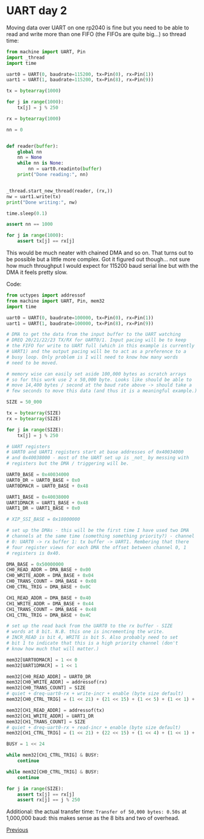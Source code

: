 # UART day 2

Moving data over UART on one rp2040 is fine but you need to be able to read and write more than one FIFO (the FIFOs are quite big...) so thread time:

```python
from machine import UART, Pin
import _thread
import time

uart0 = UART(0, baudrate=115200, tx=Pin(0), rx=Pin(1))
uart1 = UART(1, baudrate=115200, tx=Pin(8), rx=Pin(9))

tx = bytearray(1000)

for j in range(1000):
    tx[j] = j % 250

rx = bytearray(1000)

nn = 0


def reader(buffer):
    global nn
    nn = None
    while nn is None:
        nn = uart0.readinto(buffer)
    print("Done reading:", nn)


_thread.start_new_thread(reader, (rx,))
nw = uart1.write(tx)
print("Done writing:", nw)

time.sleep(0.1)

assert nn == 1000

for j in range(1000):
    assert tx[j] == rx[j]
```

This would be much neater with chained DMA and so on. That turns out to be possible but a little more complex. Got it figured out though... not sure how much throughput I would expect for 115200 baud serial line but with the DMA it feels pretty slow.

Code:

```python
from uctypes import addressof
from machine import UART, Pin, mem32
import time

uart0 = UART(0, baudrate=100000, tx=Pin(0), rx=Pin(1))
uart1 = UART(1, baudrate=100000, tx=Pin(8), rx=Pin(9))

# DMA to get the data from the input buffer to the UART watching
# DREQ 20/21/22/23 TX/RX for UART0/1. Input pacing will be to keep
# the FIFO for write to UART full (which in this example is currently
# UART1) and the output pacing will be to act as a preference to a
# busy loop. Only problem is I will need to know how many words
# need to be moved.

# memory wise can easily set aside 100,000 bytes as scratch arrays
# so for this work use 2 x 50,000 byte. Looks like should be able to
# move 14,400 bytes / second at the baud rate above -> should take a
# few seconds to move this data (and thus it is a meaningful example.)

SIZE = 50_000

tx = bytearray(SIZE)
rx = bytearray(SIZE)

for j in range(SIZE):
    tx[j] = j % 250

# UART registers
# UART0 and UART1 registers start at base addresses of 0x40034000
# and 0x40038000 - most of the UART set up is _not_ by messing with
# registers but the DMA / triggering will be.

UART0_BASE = 0x40034000
UART0_DR = UART0_BASE + 0x0
UART0DMACR = UART0_BASE + 0x48

UART1_BASE = 0x40038000
UART1DMACR = UART1_BASE + 0x48
UART1_DR = UART1_BASE + 0x0

# XIP_SSI_BASE = 0x18000000

# set up the DMAs - this will be the first time I have used two DMA
# channels at the same time (something something priority?) - channel
# 0: UART0 -> rx buffer 1: tx buffer -> UART1. Rembering that there
# four register views for each DMA the offset between channel 0, 1
# registers is 0x40.

DMA_BASE = 0x50000000
CH0_READ_ADDR = DMA_BASE + 0x00
CH0_WRITE_ADDR = DMA_BASE + 0x04
CH0_TRANS_COUNT = DMA_BASE + 0x08
CH0_CTRL_TRIG = DMA_BASE + 0x0C

CH1_READ_ADDR = DMA_BASE + 0x40
CH1_WRITE_ADDR = DMA_BASE + 0x44
CH1_TRANS_COUNT = DMA_BASE + 0x48
CH1_CTRL_TRIG = DMA_BASE + 0x4C

# set up the read back from the UART0 to the rx buffer - SIZE
# words at 8 bit. N.B. this one is incrementing the write.
# INCR_READ is bit 4, WRITE is bit 5. Also probably need to set
# bit 1 to indicate that this is a high priority channel (don't
# know how much that will matter.)

mem32[UART0DMACR] = 1 << 0
mem32[UART1DMACR] = 1 << 1

mem32[CH0_READ_ADDR] = UART0_DR
mem32[CH0_WRITE_ADDR] = addressof(rx)
mem32[CH0_TRANS_COUNT] = SIZE
# quiet + dreq-uart0-rx + write-incr + enable (byte size default)
mem32[CH0_CTRL_TRIG] = (1 << 21) + (21 << 15) + (1 << 5) + (1 << 1) + (1 << 0)

mem32[CH1_READ_ADDR] = addressof(tx)
mem32[CH1_WRITE_ADDR] = UART1_DR
mem32[CH1_TRANS_COUNT] = SIZE
# quiet + dreq-uart0-rx + read-incr + enable (byte size default)
mem32[CH1_CTRL_TRIG] = (1 << 21) + (22 << 15) + (1 << 4) + (1 << 1) + (1 << 0)

BUSY = 1 << 24

while mem32[CH1_CTRL_TRIG] & BUSY:
    continue

while mem32[CH0_CTRL_TRIG] & BUSY:
    continue

for j in range(SIZE):
    assert tx[j] == rx[j]
    assert rx[j] == j % 250
```

Additional: the actual transfer time: `Transfer of 50,000 bytes: 0.50s` at 1,000,000 baud: this makes sense as the 8 bits and two of overhead.

[Previous](./2023-01-13.md)
